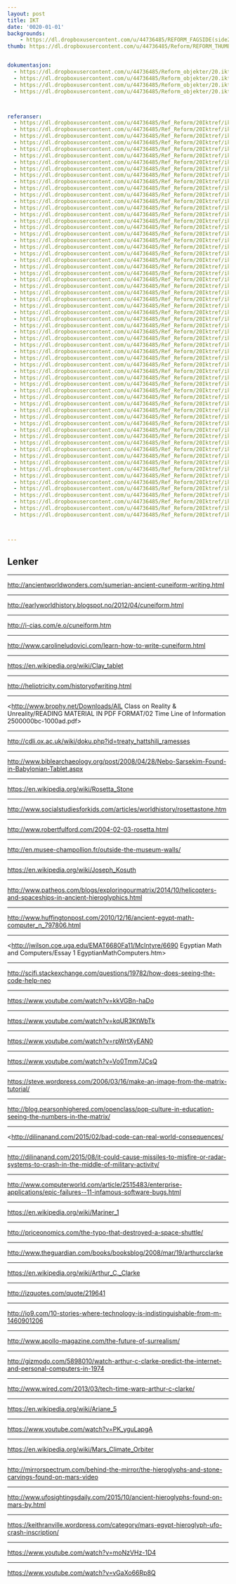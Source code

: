 ```yaml
---
layout: post
title: IKT
date: '0020-01-01'
backgrounds:
    - https://dl.dropboxusercontent.com/u/44736485/REFORM_FAGSIDE(side2)/20.IKT2m.jpg
thumb: https://dl.dropboxusercontent.com/u/44736485/Reform/REFORM_THUMBNAILS/20.IKT.jpg


dokumentasjon:
  - https://dl.dropboxusercontent.com/u/44736485/Reform_objekter/20.ikt1dok.jpg
  - https://dl.dropboxusercontent.com/u/44736485/Reform_objekter/20.ikt2dok.jpg
  - https://dl.dropboxusercontent.com/u/44736485/Reform_objekter/20.ikt3dok.jpg
  - https://dl.dropboxusercontent.com/u/44736485/Reform_objekter/20.ikt4dok.jpg



referanser:
  - https://dl.dropboxusercontent.com/u/44736485/Ref_Reform/20Iktref/iktref01.jpg
  - https://dl.dropboxusercontent.com/u/44736485/Ref_Reform/20Iktref/iktref01a.jpg
  - https://dl.dropboxusercontent.com/u/44736485/Ref_Reform/20Iktref/iktref01aa.jpg
  - https://dl.dropboxusercontent.com/u/44736485/Ref_Reform/20Iktref/iktref01ab.jpg
  - https://dl.dropboxusercontent.com/u/44736485/Ref_Reform/20Iktref/iktref01ac.jpg
  - https://dl.dropboxusercontent.com/u/44736485/Ref_Reform/20Iktref/iktref01b.jpg
  - https://dl.dropboxusercontent.com/u/44736485/Ref_Reform/20Iktref/iktref02a.jpg
  - https://dl.dropboxusercontent.com/u/44736485/Ref_Reform/20Iktref/iktref02ab.jpg
  - https://dl.dropboxusercontent.com/u/44736485/Ref_Reform/20Iktref/iktref02ac.jpg
  - https://dl.dropboxusercontent.com/u/44736485/Ref_Reform/20Iktref/iktref02b.jpg
  - https://dl.dropboxusercontent.com/u/44736485/Ref_Reform/20Iktref/iktref03.jpg
  - https://dl.dropboxusercontent.com/u/44736485/Ref_Reform/20Iktref/iktref03b.jpg
  - https://dl.dropboxusercontent.com/u/44736485/Ref_Reform/20Iktref/iktref04.jpg
  - https://dl.dropboxusercontent.com/u/44736485/Ref_Reform/20Iktref/iktref05.jpg
  - https://dl.dropboxusercontent.com/u/44736485/Ref_Reform/20Iktref/iktref05b.jpg
  - https://dl.dropboxusercontent.com/u/44736485/Ref_Reform/20Iktref/iktref07.jpg
  - https://dl.dropboxusercontent.com/u/44736485/Ref_Reform/20Iktref/iktref08.jpg
  - https://dl.dropboxusercontent.com/u/44736485/Ref_Reform/20Iktref/iktref08b.jpg
  - https://dl.dropboxusercontent.com/u/44736485/Ref_Reform/20Iktref/iktref09.jpg
  - https://dl.dropboxusercontent.com/u/44736485/Ref_Reform/20Iktref/iktref09a.jpg
  - https://dl.dropboxusercontent.com/u/44736485/Ref_Reform/20Iktref/iktref09aa.jpg
  - https://dl.dropboxusercontent.com/u/44736485/Ref_Reform/20Iktref/iktref09ab.jpg
  - https://dl.dropboxusercontent.com/u/44736485/Ref_Reform/20Iktref/iktref09b.jpg
  - https://dl.dropboxusercontent.com/u/44736485/Ref_Reform/20Iktref/iktref09c.jpg
  - https://dl.dropboxusercontent.com/u/44736485/Ref_Reform/20Iktref/iktref09d.jpg
  - https://dl.dropboxusercontent.com/u/44736485/Ref_Reform/20Iktref/iktref09e.jpg
  - https://dl.dropboxusercontent.com/u/44736485/Ref_Reform/20Iktref/iktref09g.jpg
  - https://dl.dropboxusercontent.com/u/44736485/Ref_Reform/20Iktref/iktref09h.jpg
  - https://dl.dropboxusercontent.com/u/44736485/Ref_Reform/20Iktref/iktref10.jpg
  - https://dl.dropboxusercontent.com/u/44736485/Ref_Reform/20Iktref/iktref11.jpg
  - https://dl.dropboxusercontent.com/u/44736485/Ref_Reform/20Iktref/iktref12.jpg
  - https://dl.dropboxusercontent.com/u/44736485/Ref_Reform/20Iktref/iktref13.jpg
  - https://dl.dropboxusercontent.com/u/44736485/Ref_Reform/20Iktref/iktref14.jpg
  - https://dl.dropboxusercontent.com/u/44736485/Ref_Reform/20Iktref/iktref15.jpg
  - https://dl.dropboxusercontent.com/u/44736485/Ref_Reform/20Iktref/iktref16.jpg
  - https://dl.dropboxusercontent.com/u/44736485/Ref_Reform/20Iktref/iktref17.jpg
  - https://dl.dropboxusercontent.com/u/44736485/Ref_Reform/20Iktref/iktref18.jpg
  - https://dl.dropboxusercontent.com/u/44736485/Ref_Reform/20Iktref/iktref19.jpg
  - https://dl.dropboxusercontent.com/u/44736485/Ref_Reform/20Iktref/iktref19a.jpg
  - https://dl.dropboxusercontent.com/u/44736485/Ref_Reform/20Iktref/iktref19b.jpg
  - https://dl.dropboxusercontent.com/u/44736485/Ref_Reform/20Iktref/iktref19c.jpg
  - https://dl.dropboxusercontent.com/u/44736485/Ref_Reform/20Iktref/iktref19d.jpg
  - https://dl.dropboxusercontent.com/u/44736485/Ref_Reform/20Iktref/iktref19e.jpg
  - https://dl.dropboxusercontent.com/u/44736485/Ref_Reform/20Iktref/iktref20.jpg
  - https://dl.dropboxusercontent.com/u/44736485/Ref_Reform/20Iktref/iktref21.jpg
  - https://dl.dropboxusercontent.com/u/44736485/Ref_Reform/20Iktref/iktref22.jpg
  - https://dl.dropboxusercontent.com/u/44736485/Ref_Reform/20Iktref/iktref23.jpg
  - https://dl.dropboxusercontent.com/u/44736485/Ref_Reform/20Iktref/iktref24.jpg
  - https://dl.dropboxusercontent.com/u/44736485/Ref_Reform/20Iktref/iktref24b.jpg
  - https://dl.dropboxusercontent.com/u/44736485/Ref_Reform/20Iktref/iktref25.jpg
  - https://dl.dropboxusercontent.com/u/44736485/Ref_Reform/20Iktref/iktref26.jpg
  - https://dl.dropboxusercontent.com/u/44736485/Ref_Reform/20Iktref/iktref27.jpg
  - https://dl.dropboxusercontent.com/u/44736485/Ref_Reform/20Iktref/iktref28.jpg
  - https://dl.dropboxusercontent.com/u/44736485/Ref_Reform/20Iktref/iktref29.jpg
  - https://dl.dropboxusercontent.com/u/44736485/Ref_Reform/20Iktref/iktref30.jpg
  - https://dl.dropboxusercontent.com/u/44736485/Ref_Reform/20Iktref/iktref31.jpg
  - https://dl.dropboxusercontent.com/u/44736485/Ref_Reform/20Iktref/iktref31b.jpg
  - https://dl.dropboxusercontent.com/u/44736485/Ref_Reform/20Iktref/iktref32.jpg
  - https://dl.dropboxusercontent.com/u/44736485/Ref_Reform/20Iktref/iktref32b.jpg
  - https://dl.dropboxusercontent.com/u/44736485/Ref_Reform/20Iktref/iktref33.jpg
  - https://dl.dropboxusercontent.com/u/44736485/Ref_Reform/20Iktref/iktref34.jpg



---
```



## Lenker

* * *
<http://ancientworldwonders.com/sumerian-ancient-cuneiform-writing.html>

* * *
<http://earlyworldhistory.blogspot.no/2012/04/cuneiform.html>

* * *
<http://i-cias.com/e.o/cuneiform.htm>

* * *
<http://www.carolineludovici.com/learn-how-to-write-cuneiform.html>

* * *
<https://en.wikipedia.org/wiki/Clay_tablet>

* * *
<http://heliotricity.com/historyofwriting.html>

* * *
<http://www.brophy.net/Downloads/AIL Class on Reality & Unreality/READING MATERIAL IN PDF FORMAT/02 Time Line of Information 2500000bc-1000ad.pdf>

* * *
<http://cdli.ox.ac.uk/wiki/doku.php?id=treaty_hattshili_ramesses>

* * *
<http://www.biblearchaeology.org/post/2008/04/28/Nebo-Sarsekim-Found-in-Babylonian-Tablet.aspx>

* * *
<https://en.wikipedia.org/wiki/Rosetta_Stone>

* * *
<http://www.socialstudiesforkids.com/articles/worldhistory/rosettastone.htm>

* * *
<http://www.robertfulford.com/2004-02-03-rosetta.html>

* * *
<http://en.musee-champollion.fr/outside-the-museum-walls/>

* * *
<https://en.wikipedia.org/wiki/Joseph_Kosuth>

* * *
<http://www.patheos.com/blogs/exploringourmatrix/2014/10/helicopters-and-spaceships-in-ancient-hieroglyphics.html>

* * *
<http://www.huffingtonpost.com/2010/12/16/ancient-egypt-math-computer_n_797806.html>

* * *
<http://jwilson.coe.uga.edu/EMAT6680Fa11/McIntyre/6690 Egyptian Math and Computers/Essay 1 EgyptianMathComputers.htm>

* * *
<http://scifi.stackexchange.com/questions/19782/how-does-seeing-the-code-help-neo>

* * *
<https://www.youtube.com/watch?v=kkVGBn-haDo>

* * *
<https://www.youtube.com/watch?v=kqUR3KtWbTk>

* * *
<https://www.youtube.com/watch?v=rpWrtXyEAN0>

* * *
<https://www.youtube.com/watch?v=Vo0Tmm7JCsQ>

* * *
<https://steve.wordpress.com/2006/03/16/make-an-image-from-the-matrix-tutorial/>

* * *
<http://blog.pearsonhighered.com/openclass/pop-culture-in-education-seeing-the-numbers-in-the-matrix/>

* * *
<http://dilinanand.com/2015/02/bad-code-can-real-world-consequences/

* * *
<http://dilinanand.com/2015/08/it-could-cause-missiles-to-misfire-or-radar-systems-to-crash-in-the-middle-of-military-activity/>

* * *
<http://www.computerworld.com/article/2515483/enterprise-applications/epic-failures--11-infamous-software-bugs.html>

* * *
<https://en.wikipedia.org/wiki/Mariner_1>

* * *
<http://priceonomics.com/the-typo-that-destroyed-a-space-shuttle/>

* * *
<http://www.theguardian.com/books/booksblog/2008/mar/19/arthurcclarke>

* * *
<https://en.wikipedia.org/wiki/Arthur_C._Clarke>

* * *
<http://izquotes.com/quote/219641>

* * *
<http://io9.com/10-stories-where-technology-is-indistinguishable-from-m-1460901206>

* * *
<http://www.apollo-magazine.com/the-future-of-surrealism/>

* * *
<http://gizmodo.com/5898010/watch-arthur-c-clarke-predict-the-internet-and-personal-computers-in-1974>

* * *
<http://www.wired.com/2013/03/tech-time-warp-arthur-c-clarke/>

* * *
<https://en.wikipedia.org/wiki/Ariane_5>

* * *
<https://www.youtube.com/watch?v=PK_yguLapgA>

* * *
<https://en.wikipedia.org/wiki/Mars_Climate_Orbiter>

* * *
<http://mirrorspectrum.com/behind-the-mirror/the-hieroglyphs-and-stone-carvings-found-on-mars-video>

* * *
<http://www.ufosightingsdaily.com/2015/10/ancient-hieroglyphs-found-on-mars-by.html>

* * *
<https://keithranville.wordpress.com/category/mars-egypt-hieroglyph-ufo-crash-inscription/>

* * *
<https://www.youtube.com/watch?v=moNzVHz-1D4>

* * *
<https://www.youtube.com/watch?v=vGaXo66Rp8Q>

